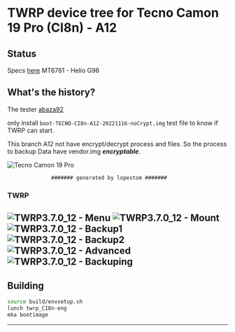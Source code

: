 # TWRP device tree for Tecno Camon 19 Pro (CI8n) - A12

## Status

Specs [here](https://www.gsmarena.com/tecno_camon_19_pro-11618.php)
MT6781 - Helio G96

## What's the history?
The tester [abaza92](https://4pda.to/forum/index.php?showuser=4591571)

only install `boot-TECNO-CI8n-A12-20221116-noCrypt.img` test file to know if TWRP can start.

This branch A12 not have encrypt/decrypt process and files. So the process to backup Data have vendor.img ***encryptable***.

![Tecno Camon 19 Pro](https://fdn2.gsmarena.com/vv/pics/tecno/tecno-camon-19-pro-2.jpg)

                  ####### generated by lopestom #######

### TWRP
![TWRP3.7.0_12 - Menu](https://github.com/lopestom/twrp_device_tecno_CI8n/blob/A12_nocrypt/pictures/Screenshot_2022-11-17-13-28-07.png)
![TWRP3.7.0_12 - Mount](https://github.com/lopestom/twrp_device_tecno_CI8n/blob/A12_nocrypt/pictures/Screenshot_2022-11-17-13-28-15.png)
![TWRP3.7.0_12 - Backup1](https://github.com/lopestom/twrp_device_tecno_CI8n/blob/A12_nocrypt/pictures/Screenshot_2022-11-17-13-28-19.png)
![TWRP3.7.0_12 - Backup2](https://github.com/lopestom/twrp_device_tecno_CI8n/blob/A12_nocrypt/pictures/Screenshot_2022-11-17-13-28-23.png)
![TWRP3.7.0_12 - Advanced](https://github.com/lopestom/twrp_device_tecno_CI8n/blob/A12_nocrypt/pictures/Screenshot_2022-11-17-13-28-44.png)
![TWRP3.7.0_12 - Backuping](https://github.com/lopestom/twrp_device_tecno_CI8n/blob/A12_nocrypt/pictures/Screenshot_2022-11-17-13-27-55.png)
---------------
## Building

```bash
source build/envsetup.sh
lunch twrp_CI8n-eng
mka bootimage
```
-------------


